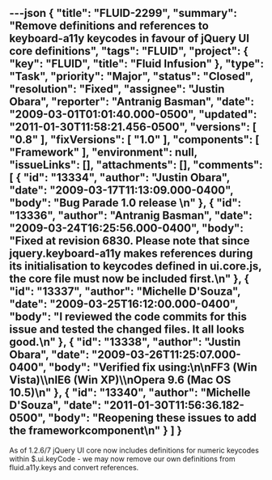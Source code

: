 ---json
{
  "title": "FLUID-2299",
  "summary": "Remove definitions and references to keyboard-a11y keycodes in favour of jQuery UI core definitions",
  "tags": "FLUID",
  "project": {
    "key": "FLUID",
    "title": "Fluid Infusion"
  },
  "type": "Task",
  "priority": "Major",
  "status": "Closed",
  "resolution": "Fixed",
  "assignee": "Justin Obara",
  "reporter": "Antranig Basman",
  "date": "2009-03-01T01:01:40.000-0500",
  "updated": "2011-01-30T11:58:21.456-0500",
  "versions": [
    "0.8"
  ],
  "fixVersions": [
    "1.0"
  ],
  "components": [
    "Framework"
  ],
  "environment": null,
  "issueLinks": [],
  "attachments": [],
  "comments": [
    {
      "id": "13334",
      "author": "Justin Obara",
      "date": "2009-03-17T11:13:09.000-0400",
      "body": "Bug Parade 1.0 release&#x20;\n"
    },
    {
      "id": "13336",
      "author": "Antranig Basman",
      "date": "2009-03-24T16:25:56.000-0400",
      "body": "Fixed at revision 6830. Please note that since jquery.keyboard-a11y makes references during its initialisation to keycodes defined in ui.core.js, the core file must now be included first.\n"
    },
    {
      "id": "13337",
      "author": "Michelle D'Souza",
      "date": "2009-03-25T16:12:00.000-0400",
      "body": "I reviewed the code commits for this issue and tested the changed files. It all looks good.\n"
    },
    {
      "id": "13338",
      "author": "Justin Obara",
      "date": "2009-03-26T11:25:07.000-0400",
      "body": "Verified fix using:\n\nFF3 (Win Vista)\\\nIE6 (Win XP)\\\nOpera 9.6 (Mac OS 10.5)\n"
    },
    {
      "id": "13340",
      "author": "Michelle D'Souza",
      "date": "2011-01-30T11:56:36.182-0500",
      "body": "Reopening these issues to add the frameworkcomponent\n"
    }
  ]
}
---
As of 1.2.6/7 jQuery UI core now includes definitions for numeric keycodes within $.ui.keyCode - we may now remove our own definitions from fluid.a11y.keys and convert references.

        